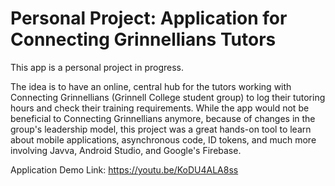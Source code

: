# Personal Project: Application for Connecting Grinnellians Tutors

This app is a personal project in progress.  

The idea is to have an online, central hub for the tutors working with Connecting Grinnellians (Grinnell College student group) to log their tutoring hours and check their training requirements.  While the app would not be beneficial to Connecting Grinnellians anymore, because of changes in the group's leadership model, this project was a great hands-on tool to learn about mobile applications, asynchronous code, ID tokens, and much more involving Javva, Android Studio, and Google's Firebase. 

Application Demo Link: https://youtu.be/KoDU4ALA8ss
